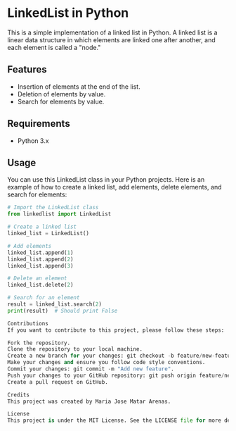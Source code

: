 # LinkedList in Python

This is a simple implementation of a linked list in Python. A linked list is a linear data structure in which elements are linked one after another, and each element is called a "node."

## Features

- Insertion of elements at the end of the list.
- Deletion of elements by value.
- Search for elements by value.

## Requirements

- Python 3.x

## Usage

You can use this LinkedList class in your Python projects. Here is an example of how to create a linked list, add elements, delete elements, and search for elements:

```python
# Import the LinkedList class
from linkedlist import LinkedList

# Create a linked list
linked_list = LinkedList()

# Add elements
linked_list.append(1)
linked_list.append(2)
linked_list.append(3)

# Delete an element
linked_list.delete(2)

# Search for an element
result = linked_list.search(2)
print(result)  # Should print False

Contributions
If you want to contribute to this project, please follow these steps:

Fork the repository.
Clone the repository to your local machine.
Create a new branch for your changes: git checkout -b feature/new-feature.
Make your changes and ensure you follow code style conventions.
Commit your changes: git commit -m "Add new feature".
Push your changes to your GitHub repository: git push origin feature/new-feature.
Create a pull request on GitHub.

Credits
This project was created by Maria Jose Matar Arenas.

License
This project is under the MIT License. See the LICENSE file for more details.
